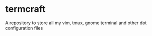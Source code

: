 # termcraft
A repository to store all my vim, tmux, gnome terminal and other dot configuration files
